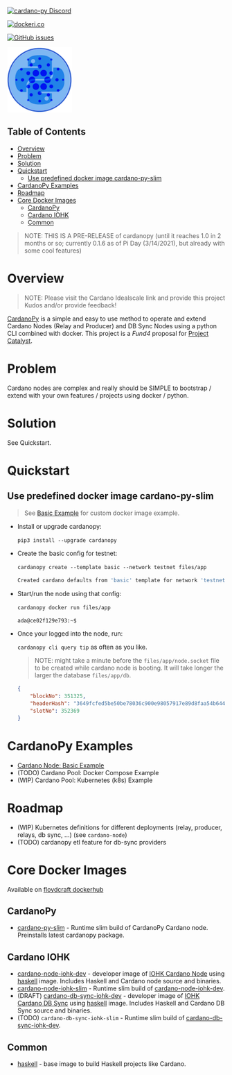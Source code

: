 [![cardano-py Discord](https://img.shields.io/badge/discord-join%20chat-blue.svg)](https://discord.gg/FyDz4Xrt4x)

[![dockeri.co](https://dockeri.co/image/floydcraft/cardano-py-slim)](https://hub.docker.com/r/floydcraft/cardano-py-slim)

[![GitHub issues](https://img.shields.io/github/issues/floydcraft/cardano-py/cardanopy.svg "GitHub issues")](https://github.com/floydcraft/cardano-py/issues)

<img src="images/CardanoPyBlueSmall.png" alt="CardanoPy" width="150" height="150">

## Table of Contents

- [Overview](#overview)
- [Problem](#problem)
- [Solution](#solution)
- [Quickstart](#quickstart)
  - [Use predefined docker image cardano-py-slim](#use-predefined-docker-image-cardano-py-slim)
- [CardanoPy Examples](#cardanopy-examples)
- [Roadmap](#roadmap)
- [Core Docker Images](#core-docker-images)
  - [CardanoPy](#cardanopy)
  - [Cardano IOHK](#cardano-iohk)
  - [Common](#common)

> NOTE: THIS IS A PRE-RELEASE of cardanopy (until it reaches 1.0 in 2 months or so; currently 0.1.6 as of Pi Day (3/14/2021), but already with some cool features)

# Overview
> NOTE: Please visit the Cardano Idealscale link and provide this project Kudos and/or provide feedback!

[CardanoPy](https://github.com/floydcraft/cardano-py) is a simple and easy to use method to operate and extend Cardano Nodes (Relay and Producer) and DB Sync Nodes using a python CLI combined with docker. This project is a *Fund4* proposal for [Project Catalyst](https://cardano.ideascale.com/a/dtd/CardanoPy-5-min-extensible-node/341045-48088).

# Problem
Cardano nodes are complex and really should be SIMPLE to bootstrap / extend with your own features / projects using docker / python.

# Solution
See Quickstart.

# Quickstart
## Use predefined docker image cardano-py-slim
> See [Basic Example](https://github.com/floydcraft/cardano-py-examples/tree/master/basic-example) for custom docker image example.

- Install or upgrade cardanopy:

  `pip3 install --upgrade cardanopy`
- Create the basic config for testnet:

  `cardanopy create --template basic --network testnet files/app`

  ```bash
  Created cardano defaults from 'basic' template for network 'testnet': 'files/app'
  ```
- Start/run the node using that config:

  `cardanopy docker run files/app`

  ```bash
  ada@ce02f129e793:~$
  ```
- Once your logged into the node, run:

  `cardanopy cli query tip` as often as you like.

  > NOTE: might take a minute before the `files/app/node.socket` file to be created while cardano node is booting. It will take longer the larger the database `files/app/db`.

  ```json
  {
      "blockNo": 351325,
      "headerHash": "3649fcfed5be50be78036c900e98057917e89d8faa54b64499af0779e4232040",
      "slotNo": 352369
  }
  ```

# CardanoPy Examples
  - [Cardano Node: Basic Example](https://github.com/floydcraft/cardano-py-examples/tree/master/basic-example)
  - (TODO) Cardano Pool: Docker Compose Example
  - (WIP) Cardano Pool: Kubernetes (k8s) Example

# Roadmap
- (WIP) Kubernetes definitions for different deployments (relay, producer, relays, db sync, ...) (see `cardano-node`)
- (TODO) cardanopy etl feature for db-sync providers

# Core Docker Images
Available on [floydcraft dockerhub](https://hub.docker.com/u/floydcraft)

## CardanoPy
- [cardano-py-slim](https://github.com/floydcraft/cardano-py/tree/master/cardano-py-slim) - Runtime slim build of CardanoPy Cardano node. Preinstalls latest cardanopy package.
## Cardano IOHK
- [cardano-node-iohk-dev](https://github.com/floydcraft/cardano-node-iohk/tree/master/dev) - developer image of [IOHK Cardano Node](https://github.com/input-output-hk/cardano-node) using [haskell](https://github.com/floydcraft/haskell) image. Includes Haskell and Cardano node source and binaries.
- [cardano-node-iohk-slim](https://github.com/floydcraft/cardano-node-iohk/tree/master/slim) - Runtime slim build of [cardano-node-iohk-dev](https://github.com/floydcraft/cardano-node-iohk/tree/master/dev).
- (DRAFT) [cardano-db-sync-iohk-dev](https://github.com/floydcraft/cardano-db-sync-iohk) - developer image of [IOHK Cardano DB Sync](https://github.com/input-output-hk/cardano-db-sync) using [haskell](https://github.com/floydcraft/haskell) image. Includes Haskell and Cardano DB Sync source and binaries.
- (TODO) `cardano-db-sync-iohk-slim` - Runtime slim build of [cardano-db-sync-iohk-dev](https://github.com/floydcraft/cardano-db-sync-iohk).
## Common
- [haskell](https://github.com/floydcraft/haskell) - base image to build Haskell projects like Cardano.
